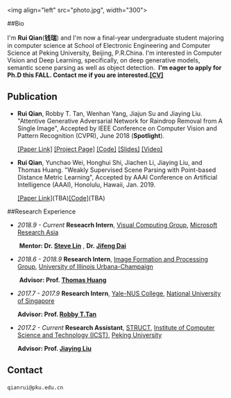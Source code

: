 <img align="left" src="photo.jpg", width="300"> 

##Bio

I'm **Rui Qian**(**钱瑞**) and I'm now a final-year undergraduate student majoring in computer science at School of Electronic Engineering and Computer Science at Peking University, Beijing, P.R.China. I'm interested in Computer Vision and Deep Learning, specifically, on deep generative models, semantic scene parsing as well as object detection.  **I'm eager to apply for Ph.D this FALL. Contact me if you are interested.[[CV]]('./files/cv.pdf')**

 

## Publication

+ **Rui Qian**, Robby T. Tan, Wenhan Yang, Jiajun Su and Jiaying Liu. "Attentive Generative Adversarial Network for Raindrop Removal from A Single Image", Accepted by IEEE Conference on Computer Vision and Pattern Recognition (CVPR), June 2018 (**Spotlight**).

  [[Paper Link]](https://arxiv.org/abs/1711.10098) [[Project Page]](https://rui1996.github.io/raindrop/raindrop_removal.html) [[Code]](https://github.com/rui1996/DeRaindrop) [[Slides]](http://www.icst.pku.edu.cn/struct/Seminar/Talk_CVPR18_RuiQian/index.html) [[Video]](http://www.icst.pku.edu.cn/struct/Seminar/Talk_CVPR18_RuiQian/index.html)

  

+ **Rui Qian**, Yunchao Wei, Honghui Shi, Jiachen Li, Jiaying Liu, and Thomas Huang. "Weakly Supervised Scene Parsing with Point-based Distance Metric Learning", Accepted by AAAI Conference on Artificial Intelligence (AAAI), Honolulu, Hawaii, Jan. 2019.

  [[Paper Link]](https://arxiv.org/abs/1711.10098)(TBA)[[Code]]()(TBA)



##Research Experience

+ *2018.9 - Current*   **Reseacrh Intern**, [Visual Computing Group](https://www.microsoft.com/en-us/research/group/visual-computing/), [Microsoft Research Asia](https://www.microsoft.com/en-us/research/)   

   **Mentor: Dr. [Steve Lin](https://www.microsoft.com/en-us/research/people/stevelin/)** , **Dr. [Jifeng Dai](http://www.jifengdai.org/)**

  

+ *2018.6 - 2018.9*   **Research Intern**, [Image Formation and Processing Group](http://ifp-uiuc.github.io/), [University of Illinois Urbana-Champaign](http://illinois.edu/)

   **Advisor: Prof. [Thomas Huang](https://ece.illinois.edu/directory/profile/t-huang1)**

  


+ *2017.7 - 2017.9*     **Research Intern**, [Yale-NUS College](https://www.yale-nus.edu.sg/), [National University of Singapore](http://www.nus.edu.sg/) 

  **Advisor:  Prof. [Robby T.Tan](http://tanrobby.github.io/)**

  


+ *2017.2 - Current*   **Research Assistant**, [STRUCT,](http://www.icst.pku.edu.cn/struct/)  [Institute of Computer Science and Technology (ICST)](http://www.icst.pku.edu.cn/index.php?s=/Home/Index/index/lang/en.html), [Peking University](http://english.pku.edu.cn/)

  **Advisor: Prof. [Jiaying Liu](http://www.icst.pku.edu.cn/struct/people/liujiaying.html)**

  

## Contact

`qianrui@pku.edu.cn`





